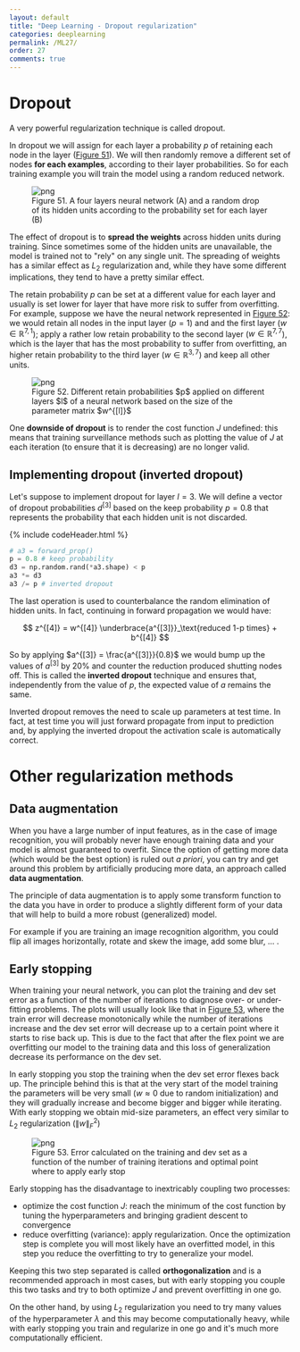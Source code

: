 ```yaml
---
layout: default
title: "Deep Learning - Dropout regularization"
categories: deeplearning
permalink: /ML27/
order: 27
comments: true
---
```


#  Dropout
A very powerful regularization technique is called dropout. 

In dropout we will assign for each layer a probability $p$ of retaining each node in the layer (<a href="#fig:dropout">Figure 51</a>). We will then randomly remove a different set of nodes **for each examples**, according to their layer probabilities. So for each training example you will train the model using a random reduced network.


    

<figure id="fig:dropout">
    <img src="{{site.baseurl}}/pages/ML-27-DeepLearningDropout_files/ML-27-DeepLearningDropout_2_0.png" alt="png">
    <figcaption>Figure 51. A four layers neural network (A) and a random drop of its hidden units according to the probability set for each layer (B)</figcaption>
</figure>

The effect of dropout is to **spread the weights** across hidden units during training. Since sometimes some of the hidden units are unavailable, the model is trained not to "rely" on any single unit. The spreading of weights has a similar effect as $L_2$ regularization and, while they have some different implications, they tend to have a pretty similar effect.

The retain probability $p$ can be set at a different value for each layer and usually is set lower for layer that have more risk to suffer from overfitting. For example, suppose we have the neural network represented in <a href="#fig:diffdropout">Figure 52</a>: we would retain all nodes in the input layer ($p=1$) and and the first layer ($w \in \mathbb{R}^{7, 1}$); apply a rather low retain probability to the second layer ($w \in \mathbb{R}^{7, 7}$), which is the layer that has the most probability to suffer from overfitting, an higher retain probability to the third layer ($w \in \mathbb{R}^{3, 7}$) and keep all other units.


    

<figure id="fig:diffdropout">
    <img src="{{site.baseurl}}/pages/ML-27-DeepLearningDropout_files/ML-27-DeepLearningDropout_4_0.png" alt="png">
    <figcaption>Figure 52. Different retain probabilities $p$ applied on different layers $l$ of a neural network based on the size of the parameter matrix $w^{[l]}$</figcaption>
</figure>

One **downside of dropout** is to render the cost function $J$ undefined: this means that training surveillance methods such as plotting the value of $J$ at each iteration (to ensure that it is decreasing) are no longer valid.  

## Implementing dropout (inverted dropout)
Let's suppose to implement dropout for layer $l=3$. We will define a vector of dropout probabilities $d^{[3]}$ based on the keep probability $p = 0.8$ that represents the probability that each hidden unit is not discarded.


{% include codeHeader.html %}
```python
# a3 = forward_prop()
p = 0.8 # keep probability
d3 = np.random.rand(*a3.shape) < p
a3 *= d3
a3 /= p # inverted dropout
```

The last operation is used to counterbalance the random elimination of hidden units. In fact, continuing in forward propagation we would have:

$$
z^{[4]} = w^{[4]}  \underbrace{a^{[3]}}_\text{reduced 1-p times}  + b^{[4]}
$$

So by applying $a^{[3]} = \frac{a^{[3]}}{0.8}$ we would bump up the values of $a^{[3]}$ by 20% and counter the reduction produced shutting nodes off. This is called the **inverted dropout** technique and ensures that, independently from the value of $p$, the expected value of $a$ remains the same.

Inverted dropout removes the need to scale up parameters at test time. In fact, at test time you will just forward propagate from input to prediction and, by applying the inverted dropout the activation scale is automatically correct.

# Other regularization methods

## Data augmentation
When you have a large number of input features, as in the case of image recognition, you will probably never have enough training data and your model is almost guaranteed to overfit. Since the option of getting more data (which would be the best option) is ruled out *a priori*, you can try and get around this problem by artificially producing more data, an approach called **data augmentation**.

The principle of data augmentation is to apply some transform function to the data you have in order to produce a slightly different form of your data that will help to build a more robust (generalized) model. 

For example if you are training an image recognition algorithm, you could flip all images horizontally, rotate and skew the image, add some blur, ... .

## Early stopping
When training your neural network, you can plot the training and dev set error as a function of the number of iterations to diagnose over- or under-fitting problems. The plots will usually look like that in <a href="#fig:earlystop">Figure 53</a>, where the train error will decrease monotonically while the number of iterations increase and the dev set error will decrease up to a certain point where it starts to rise back up. This is due to the fact that after the flex point we are overfitting our model to the training data and this loss of generalization decrease its performance on the dev set.

In early stopping you stop the training when the dev set error flexes back up. The principle behind this is that at the very start of the model training the parameters will be very small ($w \approx 0$ due to random initialization) and they will gradually increase and become bigger and bigger while iterating. With early stopping we obtain mid-size parameters, an effect very similar to $L_2$ regularization ($\| w \|_F^2$)


    

<figure id="fig:earlystop">
    <img src="{{site.baseurl}}/pages/ML-27-DeepLearningDropout_files/ML-27-DeepLearningDropout_9_0.png" alt="png">
    <figcaption>Figure 53. Error calculated on the training and dev set as a function of the number of training iterations and optimal point where to apply early stop</figcaption>
</figure>

Early stopping has the disadvantage to inextricably coupling two processes:

* optimize the cost function $J$: reach the minimum of the cost function by tuning the hyperparameters and bringing gradient descent to convergence
* reduce overfitting (variance): apply regularization. Once the optimization step is complete you will most likely have an overfitted model, in this step you reduce the overfitting to try to generalize your model.

Keeping this two step separated is called **orthogonalization** and is a recommended approach in most cases, but with early stopping you couple this two tasks and try to both optimize $J$ and prevent overfitting in one go.

On the other hand, by using $L_2$ regularization you need to try many values of the hyperparameter $\lambda$ and this may become computationally heavy, while with early stopping you train and regularize in one go and it's much more computationally efficient.
